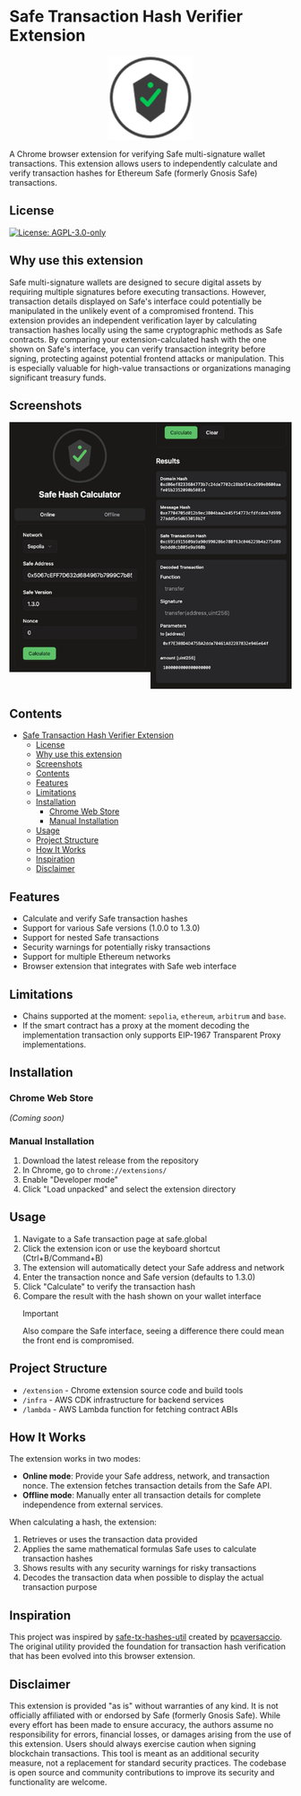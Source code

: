 # Safe Transaction Hash Verifier Extension

<p align="center">
  <img src="screenshots/logo.png" alt="Safe Transaction Hash Verifier Logo" width="150"/>
</p>

A Chrome browser extension for verifying Safe multi-signature wallet transactions. This extension allows users to independently calculate and verify transaction hashes for Ethereum Safe (formerly Gnosis Safe) transactions.

## License

[![License: AGPL-3.0-only](https://img.shields.io/badge/License-AGPL--3.0--only-blue)](https://www.gnu.org/licenses/agpl-3.0)

## Why use this extension

Safe multi-signature wallets are designed to secure digital assets by requiring multiple signatures before executing transactions. However, transaction details displayed on Safe's interface could potentially be manipulated in the unlikely event of a compromised frontend. This extension provides an independent verification layer by calculating transaction hashes locally using the same cryptographic methods as Safe contracts. By comparing your extension-calculated hash with the one shown on Safe's interface, you can verify transaction integrity before signing, protecting against potential frontend attacks or manipulation. This is especially valuable for high-value transactions or organizations managing significant treasury funds.

## Screenshots

<div style="display: flex; justify-content: center;">
  <div>
    <img src="screenshots/screen1.png" alt="Safe Hash Calculator Input Form" width="400px"/>
  </div>
  <div>
    <img src="screenshots/screen2.png" alt="Safe Hash Calculator Results" width="400px"/>
  </div>
</div>

## Contents

- [Safe Transaction Hash Verifier Extension](#safe-transaction-hash-verifier-extension)
  - [License](#license)
  - [Why use this extension](#why-use-this-extension)
  - [Screenshots](#screenshots)
  - [Contents](#contents)
  - [Features](#features)
  - [Limitations](#limitations)
  - [Installation](#installation)
    - [Chrome Web Store](#chrome-web-store)
    - [Manual Installation](#manual-installation)
  - [Usage](#usage)
  - [Project Structure](#project-structure)
  - [How It Works](#how-it-works)
  - [Inspiration](#inspiration)
  - [Disclaimer](#disclaimer)

## Features

- Calculate and verify Safe transaction hashes
- Support for various Safe versions (1.0.0 to 1.3.0)
- Support for nested Safe transactions
- Security warnings for potentially risky transactions
- Support for multiple Ethereum networks
- Browser extension that integrates with Safe web interface

## Limitations

- Chains supported at the moment: `sepolia`, `ethereum`, `arbitrum` and `base`.
- If the smart contract has a proxy at the moment decoding the implementation transaction only supports EIP-1967 Transparent Proxy implementations.

## Installation

### Chrome Web Store

_(Coming soon)_

### Manual Installation

1. Download the latest release from the repository
2. In Chrome, go to `chrome://extensions/`
3. Enable "Developer mode"
4. Click "Load unpacked" and select the extension directory

## Usage

1. Navigate to a Safe transaction page at safe.global
2. Click the extension icon or use the keyboard shortcut (Ctrl+B/Command+B)
3. The extension will automatically detect your Safe address and network
4. Enter the transaction nonce and Safe version (defaults to 1.3.0)
5. Click "Calculate" to verify the transaction hash
6. Compare the result with the hash shown on your wallet interface
   > [!IMPORTANT]
   > Also compare the Safe interface, seeing a difference there could mean the front end is compromised.

## Project Structure

- `/extension` - Chrome extension source code and build tools
- `/infra` - AWS CDK infrastructure for backend services
- `/lambda` - AWS Lambda function for fetching contract ABIs

## How It Works

The extension works in two modes:

- **Online mode**: Provide your Safe address, network, and transaction nonce. The extension fetches transaction details from the Safe API.
- **Offline mode**: Manually enter all transaction details for complete independence from external services.

When calculating a hash, the extension:

1. Retrieves or uses the transaction data provided
2. Applies the same mathematical formulas Safe uses to calculate transaction hashes
3. Shows results with any security warnings for risky transactions
4. Decodes the transaction data when possible to display the actual transaction purpose

## Inspiration

This project was inspired by [safe-tx-hashes-util](https://github.com/pcaversaccio/safe-tx-hashes-util) created by [pcaversaccio](https://github.com/pcaversaccio). The original utility provided the foundation for transaction hash verification that has been evolved into this browser extension.

## Disclaimer

This extension is provided "as is" without warranties of any kind. It is not officially affiliated with or endorsed by Safe (formerly Gnosis Safe). While every effort has been made to ensure accuracy, the authors assume no responsibility for errors, financial losses, or damages arising from the use of this extension. Users should always exercise caution when signing blockchain transactions. This tool is meant as an additional security measure, not a replacement for standard security practices. The codebase is open source and community contributions to improve its security and functionality are welcome.
